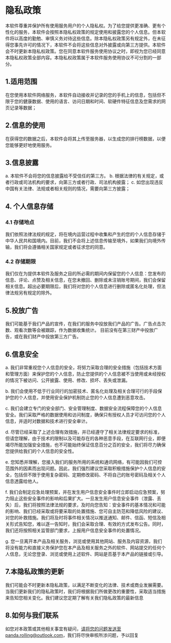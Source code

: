 # 隐私政策

本软件尊重并保护所有使用服务用户的个人隐私权。为了给您提供更准确、更有个性化的服务，本软件会按照本隐私权政策的规定使用和披露您的个人信息。但本软件将以高度的勤勉、审慎义务对待这些信息。除本隐私权政策另有规定外，在未征得您事先许可的情况下，本软件不会将这些信息对外披露或向第三方提供。本软件会不时更新本隐私权政策。您在同意本软件服务使用协议之时，即视为您已经同意本隐私权政策全部内容。本隐私权政策属于本软件服务使用协议不可分割的一部分。

## 1.适用范围

  在您使用本软件网络服务，本软件自动接收并记录的您的手机上的信息，包括但不限于您的健康数据、使用的语言、访问日期和时间、软硬件特征信息及您需求的网页记录等数据；

## 2.信息的使用

  在获得您的数据之后，本软件会将其上传至服务器，以生成您的排行榜数据，以便您能够更好地使用服务。

## 3.信息披露

  a. 本软件不会将您的信息披露给不受信任的第三方。
  b. 根据法律的有关规定，或者行政或司法机构的要求，向第三方或者行政、司法机构披露；
  c. 如您出现违反中国有关法律、法规或者相关规则的情况，需要向第三方披露；

## 4. 个人信息存储

### 4.1 存储地点

我们依照法律法规的规定，将在境内运营过程中收集和产生的您的个人信息存储于中华人民共和国境内。目前，我们不会将上述信息传输至境外，如果我们向境外传输，我们将会遵循相关国家规定或者征求您的同意。

### 4.2 存储期限

我们仅在为提供本软件及服务之目的所必需的期间内保留您的个人信息：您发布的信息、评论、点赞及相关信息，在您未撤回、删除或未注销账号期间，我们会保留相关信息。超出必要期限后，我们将对您的个人信息进行删除或匿名化处理，但法律法规另有规定的除外。

## 5.投放广告

我们可能基于我们产品的宣传，在我们的服务中投放我们产品的广告。广告点击次数、观看次数等会被跟踪，作为数据收集统计。
目前没有在第三财产中投放广告，或在我们财产中投放第三方广告。

## 6.信息安全

a. 我们非常重视您个人信息的安全，将努力采取合理的安全措施（包括技术方面和管理方面）来保护您的个人信息，防止您提供的个人信息被不当使用或未经授权的情况下被访问、公开披露、使用、修改、损坏、丢失或泄漏。

b. 我们会使用不低于行业同行的加密技术、匿名化处理及相关合理可行的手段保护您的个人信息，并使用安全保护机制防止您的个人信息遭到恶意攻击。

c. 我们会建立专门的安全部门、安全管理制度、数据安全流程保障您的个人信息安全。我们采取严格的数据使用和访问制度，确保只有授权人员才可访问您的个人信息，并适时对数据和技术进行安全审计。

d. 尽管已经采取了上述合理有效措施，并已经遵守了相关法律规定要求的标准，但请您理解，由于技术的限制以及可能存在的各种恶意手段，在互联网行业，即便竭尽所能加强安全措施，也不可能始终保证信息百分之百的安全，我们将尽力确保您提供给我们的个人信息的安全性。

e. 您知悉并理解，您接入我们的服务所用的系统和通讯网络，有可能因我们可控范围外的因素而出现问题。因此，我们强烈建议您采取积极措施保护个人信息的安全，包括但不限于使用复杂密码、定期修改密码、不将自己的账号密码及相关个人信息透露给他人。

f. 我们会制定应急处理预案，并在发生用户信息安全事件时立即启动应急预案，努力阻止这些安全事件的影响和后果扩大。一旦发生用户信息安全事件（泄露、丢失）后，我们将按照法律法规的要求，及时向您告知：安全事件的基本情况和可能的影响、我们已经采取或将要采取的处置措施、您可自主防范和降低风险的建议、对您的补救措施。我们将及时将事件相关情况以推送通知、邮件、信函、短信及相关形式告知您，难以逐一告知时，我们会采取合理、有效的方式发布公告。同时，我们还将按照相关监管部门要求，上报用户信息安全事件的处置情况。

g. 您一旦离开本产品及相关服务，浏览或使用其他网站、服务及内容资源，我们将没有能力和直接义务保护您在本产品及相关服务之外的软件、网站提交的任何个人信息，无论您登录、浏览或使用上述软件、网站是否基于本产品的链接或引导。

## 7.本隐私政策的更新

我们可能会不时更新本隐私政策，以满足不断变化的法律、技术或商业发展需要。当我们更新我们的隐私政策时，我们将根据我们所做更改的重要性，采取适当措施来告知您相关变化。我们建议您定期了解有关我们隐私政策的最新信息

## 8.如何与我们联系

如您对本政策或其他相关事宜有疑问，请将您的问题发送至panda.rolling@outlook.com，我们将尽快审核所涉问题，予以回复
